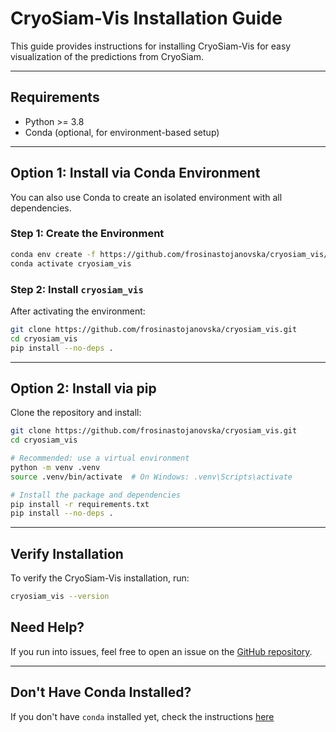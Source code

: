# CryoSiam-Vis Installation Guide

This guide provides instructions for installing CryoSiam-Vis for easy visualization of the predictions from CryoSiam.

---

## Requirements

- Python >= 3.8
- Conda (optional, for environment-based setup)

---

## Option 1: Install via Conda Environment

You can also use Conda to create an isolated environment with all dependencies.

### Step 1: Create the Environment

```bash
conda env create -f https://github.com/frosinastojanovska/cryosiam_vis/blob/main/environment.yml
conda activate cryosiam_vis
```

### Step 2: Install `cryosiam_vis`

After activating the environment:

```bash
git clone https://github.com/frosinastojanovska/cryosiam_vis.git
cd cryosiam_vis
pip install --no-deps .
```

---

## Option 2: Install via pip

Clone the repository and install:

```bash
git clone https://github.com/frosinastojanovska/cryosiam_vis.git
cd cryosiam_vis

# Recommended: use a virtual environment
python -m venv .venv
source .venv/bin/activate  # On Windows: .venv\Scripts\activate

# Install the package and dependencies
pip install -r requirements.txt
pip install --no-deps .
```

---


## Verify Installation

To verify the CryoSiam-Vis installation, run:

```bash
cryosiam_vis --version
```

## Need Help?

If you run into issues, feel free to open an issue on the [GitHub repository](https://github.com/frosinastojanovska/cryosiam_vis/issues).

---


##  Don't Have Conda Installed?

If you don't have `conda` installed yet, check the instructions [here](installation.md/#dont-have-conda-installed)
